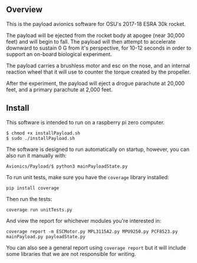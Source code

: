 ## Overview
This is the payload avionics software for OSU's 2017-18 ESRA 30k rocket.

The payload will be ejected from the rocket body at apogee (near 30,000 feet) and will begin to fall.  The payload will then attempt to accelerate downward to sustain 0 G from it's perspective, for 10-12 seconds in order to support an on-board biological experiment.

The payload carries a brushless motor and esc on the nose, and an internal reaction wheel that it will use to counter the torque created by the propeller.

After the experiment, the payload will eject a drogue parachute at 20,000 feet, and a primary parachute at 2,000 feet.

## Install

This software is intended to run on a raspberry pi zero computer.

```
$ chmod +x installPayload.sh
$ sudo ./installPayload.sh
```

The software is designed to run automatically on startup, however, you can also run it manually with:

`Avionics/Payload/$ python3 mainPayloadState.py`

To run unit tests, make sure you have the `coverage` library installed:

`pip install coverage`

Then run the tests:

`coverage run unitTests.py`

And view the report for whichever modules you're interested in:

`coverage report -m ESCMotor.py MPL3115A2.py MPU9250.py PCF8523.py mainPayload.py payloadState.py`

You can also see a general report using `coverage report` but it will include some libraries that we are not responsible for writing.
